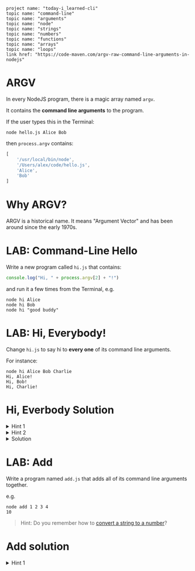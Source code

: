     project name: "today-i_learned-cli"
    topic name: "command-line"
    topic name: "arguments"
    topic name: "node"
    topic name: "strings"
    topic name: "numbers"
    topic name: "functions"
    topic name: "arrays"
    topic name: "loops"
    link href: "https://code-maven.com/argv-raw-command-line-arguments-in-nodejs"

# ARGV

In every NodeJS program, there is a magic array named `argv`. 

It contains the **command line arguments** to the program.

If the user types this in the Terminal:

    node hello.js Alice Bob

then `process.argv` contains:

```javascript
[ 
    '/usr/local/bin/node',
    '/Users/alex/code/hello.js',
    'Alice',
    'Bob'
]
```

# Why ARGV?

ARGV is a historical name. It means "Argument Vector" and has been around since the early 1970s.

# LAB: Command-Line Hello

Write a new program called `hi.js` that contains:

```js
console.log("Hi, " + process.argv[2] + "!")
```

and run it a few times from the Terminal, e.g.

    node hi Alice
    node hi Bob
    node hi "good buddy"

# LAB: Hi, Everybody!

Change `hi.js` to say hi to **every one** of its command line arguments.

For instance:

    node hi Alice Bob Charlie
    Hi, Alice!
    Hi, Bob!
    Hi, Charlie!

# Hi, Everbody Solution

<details>
<summary>Hint 1</summary>
<div>
`process.argv` <b>is an array</b> so you can perform any opertion you can perform on an array on it.
</div>
</details>

<details>
<summary>Hint 2</summary>
<div>
You should set the array of names to a variable for ease of use
</div>
</details>

<details>
<summary>Solution</summary>
<div>

```js
let names = process.argv.slice(2)

names.forEach(function(name){
    console.log("Hello, " + name + "!")
})
```

</div>
</details>


# LAB: Add

Write a program named `add.js` that adds all of its command line arguments together.

e.g.

    node add 1 2 3 4
    10

> Hint: Do you remember how to [convert a string to a number](./numbers#anchor/converting-a_string_to_a_number)?

# Add solution

<details>
<summary>Hint 1</summary>
Command line arguments are strings, so you need to convert them to numbers before you can use them.
<div>

```js
let numberArray = process.argv.slice(2).map(number => parseInt(number))
```

</div>
</summary>

<details>
<summary>Hint 2</summary>
Create a global variable to track your running total.
<div>

```js
let sum = 0
```

</div>
</summary>

<details>
<summary>Solution</summary>
<div>

```js
let numbers = process.argv.slice(2);

function add(array){
    let sum = 0
    let intArray = numbers.map(number => parseInt(number))

    intArray.forEach(int => sum += int)

    return sum
}

console.log(add(numbers))
```

</div>
</summary>
